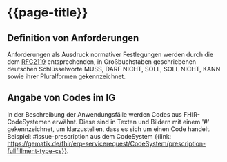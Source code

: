 # {{page-title}}

## Definition von Anforderungen

Anforderungen als Ausdruck normativer Festlegungen werden durch die dem [RFC2119](https://tools.ietf.org/html/rfc2119) entsprechenden, in Großbuchstaben geschriebenen deutschen Schlüsselworte MUSS, DARF NICHT, SOLL, SOLL NICHT, KANN sowie ihrer Pluralformen gekennzeichnet.

## Angabe von Codes im IG

In der Beschreibung der Anwendungsfälle werden Codes aus FHIR-CodeSystemen erwähnt. Diese sind in Texten und Bildern mit einem '#' gekennzeichnet, um klarzustellen, dass es sich um einen Code handelt. Beispiel: #issue-prescription aus dem CodeSystem {{link: https://gematik.de/fhir/erp-servicerequest/CodeSystem/prescription-fullfillment-type-cs}}.